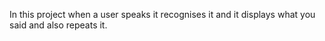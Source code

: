 In this project when a user speaks it recognises it and it displays what you said and also repeats it.
